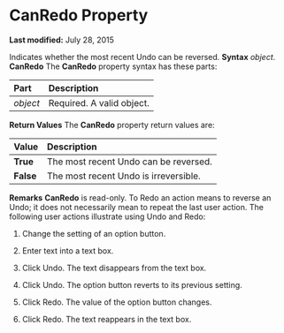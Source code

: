 
# CanRedo Property

 **Last modified:** July 28, 2015


Indicates whether the most recent Undo can be reversed.
 **Syntax**
 _object_. **CanRedo**
The  **CanRedo** property syntax has these parts:


|**Part**|**Description**|
|:-----|:-----|
| _object_|Required. A valid object.|
 **Return Values**
The  **CanRedo** property return values are:


|**Value**|**Description**|
|:-----|:-----|
| **True**|The most recent Undo can be reversed.|
| **False**|The most recent Undo is irreversible.|
 **Remarks**
 **CanRedo** is read-only.
To Redo an action means to reverse an Undo; it does not necessarily mean to repeat the last user action.
The following user actions illustrate using Undo and Redo:


1. Change the setting of an option button.
    
2. Enter text into a text box.
    
3. Click Undo. The text disappears from the text box.
    
4. Click Undo. The option button reverts to its previous setting.
    
5. Click Redo. The value of the option button changes.
    
6. Click Redo. The text reappears in the text box.
    

